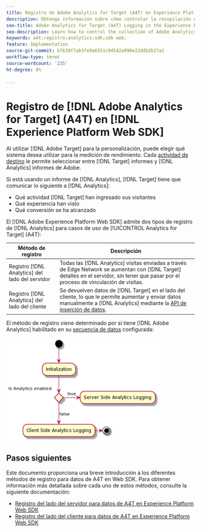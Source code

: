 ```yaml
---
title: Registro de Adobe Analytics for Target (A4T) en Experience Platform Web SDK
description: Obtenga información sobre cómo controlar la recopilación de datos de Adobe Analytics for Target (A4T) mediante Experience Platform Web SDK.
seo-title: Adobe Analytics for Target (A4T) Logging in the Experience Platform Web SDK
seo-description: Learn how to control the collection of Adobe Analytics for Target (A4T) data using the Experience Platform Web SDK.
keywords: a4t;registro;analytics;sdk;sdk web;
feature: Implementation
source-git-commit: b7638f7ab3fe9a6551c9d542a990e22ddb2b27a2
workflow-type: tm+mt
source-wordcount: '235'
ht-degree: 0%

---
```


# Registro de [!DNL Adobe Analytics for Target] (A4T) en [!DNL Experience Platform Web SDK]

Al utilizar [!DNL Adobe Target] para la personalización, puede elegir qué sistema desea utilizar para la medición de rendimiento. Cada [actividad de destino](https://experienceleague.adobe.com/docs/target/using/activities/target-activities-guide.html?lang=es) le permite seleccionar entre [!DNL Target] informes y [!DNL Analytics] informes de Adobe.

Si está usando un informe de [!DNL Analytics], [!DNL Target] tiene que comunicar lo siguiente a [!DNL Analytics]:

* Qué actividad [!DNL Target] han ingresado sus visitantes
* Qué experiencia han visto
* Qué conversión se ha alcanzado

El [!DNL Adobe Experience Platform Web SDK] admite dos tipos de registro de [!DNL Analytics] para casos de uso de [!UICONTROL Analytics for Target] (A4T):

| Método de registro | Descripción |
| --- | --- |
| Registro [!DNL Analytics] del lado del servidor | Todas las [!DNL Analytics] visitas enviadas a través de Edge Network se aumentan con [!DNL Target] detalles en el servidor, sin tener que pasar por el proceso de vinculación de visitas. |
| Registro [!DNL Analytics] del lado del cliente | Se devuelven datos de [!DNL Target] en el lado del cliente, lo que le permite aumentar y enviar datos manualmente a [!DNL Analytics] mediante la [API de inserción de datos](https://experienceleague.adobe.com/docs/analytics/import/c-data-insertion-api.html?lang=es). |

El método de registro viene determinado por si tiene [!DNL Adobe Analytics] habilitado en su [secuencia de datos](https://experienceleague.adobe.com/es/docs/experience-platform/datastreams/overview) configurada:

![Flujo de decisión del método de registro](/help/dev/implement/a4t/assets/analytics-logging.png)

## Pasos siguientes

Este documento proporciona una breve introducción a los diferentes métodos de registro para datos de A4T en Web SDK. Para obtener información más detallada sobre cada uno de estos métodos, consulte la siguiente documentación:

* [Registro del lado del servidor para datos de A4T en Experience Platform Web SDK](/help/dev/implement/a4t/client-side-logging.md)
* [Registro del lado del cliente para datos de A4T en Experience Platform Web SDK](/help/dev/implement/a4t/client-side-logging.md)